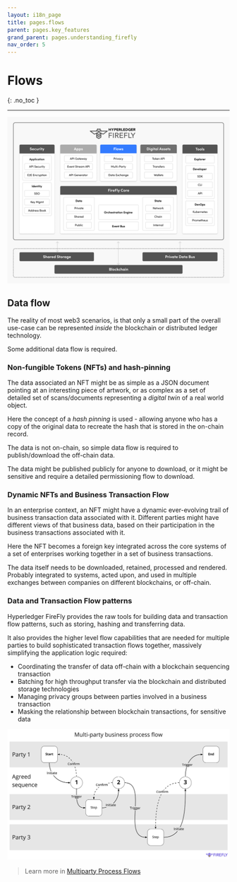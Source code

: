 ```yaml
---
layout: i18n_page
title: pages.flows
parent: pages.key_features
grand_parent: pages.understanding_firefly
nav_order: 5
---
```


# Flows
{: .no_toc }

---

![Hyperledger FireFly Data Flow Features](../../images/firefly_functionality_overview_flows.png)

## Data flow

The reality of most web3 scenarios, is that only a small part of the overall use-case
can be represented _inside_ the blockchain or distributed ledger technology.

Some additional data flow is required.

### Non-fungible Tokens (NFTs) and hash-pinning

The data associated an NFT might be as simple as a JSON document pointing at an interesting
piece of artwork, or as complex as a set of detailed set of scans/documents representing a
_digital twin_ of a real world object.

Here the concept of a _hash pinning_ is used - allowing anyone who has a copy of the original data
to recreate the hash that is stored in the on-chain record.

The data is not on-chain, so simple data flow is required to publish/download the off-chain data.

The data might be published publicly for anyone to download, or it might be sensitive and require
a detailed permissioning flow to download.

### Dynamic NFTs and Business Transaction Flow

In an enterprise context, an NFT might have a dynamic ever-evolving trail of business transaction
data associated with it. Different parties might have different views of that business data, based
on their participation in the business transactions associated with it.

Here the NFT becomes a foreign key integrated across the core systems of a set of enterprises
working together in a set of business transactions.

The data itself needs to be downloaded, retained, processed and rendered.
Probably integrated to systems, acted upon, and used in multiple exchanges between companies
on different blockchains, or off-chain.

### Data and Transaction Flow patterns

Hyperledger FireFly provides the raw tools for building data and transaction flow patterns, such
as storing, hashing and transferring data.

It also provides the higher level flow capabilities that are needed for multiple parties to
build sophisticated transaction flows together, massively simplifying the application logic required:

- Coordinating the transfer of data off-chain with a blockchain sequencing transaction
- Batching for high throughput transfer via the blockchain and distributed storage technologies
- Managing privacy groups between parties involved in a business transaction
- Masking the relationship between blockchain transactions, for sensitive data

![Multi-party business process flow](../../images/multiparty_business_process_flow.jpg)

> Learn more in [Multiparty Process Flows](../multiparty/multiparty_flow.html)

